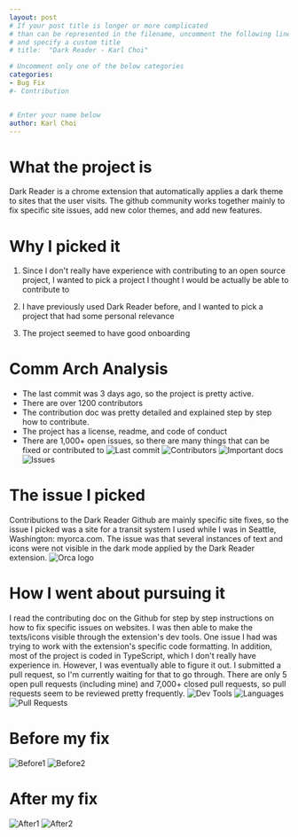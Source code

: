 ```yaml
---
layout: post
# If your post title is longer or more complicated
# than can be represented in the filename, uncomment the following line
# and specify a custom title
# title:  "Dark Reader - Karl Choi"

# Uncomment only one of the below categories
categories: 
- Bug Fix
#- Contribution


# Enter your name below
author: Karl Choi
---
```


# What the project is

Dark Reader is a chrome extension that automatically applies a dark theme to sites that the user visits.
The github community works together mainly to fix specific site issues, add new color themes, and add new features.

# Why I picked it

1. Since I don't really have experience with contributing to an open source project, I wanted to pick a project I thought I would be actually be able to contribute to

2. I have previously used Dark Reader before, and I wanted to pick a project that had some personal relevance

3. The project seemed to have good onboarding

# Comm Arch Analysis

- The last commit was 3 days ago, so the project is pretty active.
- There are over 1200 contributors
- The contribution doc was pretty detailed and explained step by step how to contribute.
- The project has a license, readme, and code of conduct
- There are 1,000+ open issues, so there are many things that can be fixed or contributed to
![Last commit](https://cdn.discordapp.com/attachments/593856325641830489/1226861046820634644/image.png?ex=66264e63&is=6613d963&hm=c149d81a7a3eaf6ad427d16525c9b0bf469d2eaf8a1982c3e75219631944d2d2&)
![Contributors](https://cdn.discordapp.com/attachments/593856325641830489/1226861977620582450/image.png?ex=66264f41&is=6613da41&hm=df4493e986d2f4eed960e928ce7fd0401106df138f986232294fa4d3a8b75b82&)
![Important docs](https://cdn.discordapp.com/attachments/593856325641830489/1226854241537359962/image.png?ex=6626480d&is=6613d30d&hm=df2e5a3c00a4971078e754586ad7452677cb07a125b2dade5d26fdd12997f0cb&)
![Issues](https://cdn.discordapp.com/attachments/593856325641830489/1226861411767029760/image.png?ex=66264eba&is=6613d9ba&hm=e82fe185558faa8cb56ca6b1993feef3b1d4f8aa0f7c2ab551dbd412d03c536b&)

# The issue I picked

Contributions to the Dark Reader Github are mainly specific site fixes, so the issue I picked was a site for a transit system I used while I was in Seattle, Washington: myorca.com. The issue was that several instances of text and icons were not visible in the dark mode applied by the Dark Reader extension.
![Orca logo](https://cdn.discordapp.com/attachments/593856325641830489/1226857674583572500/image.png?ex=66264b3f&is=6613d63f&hm=e761a5e1fa1ca223aa8ed04c3879f7cd86d892e31d962e5766698b7f85132ba5&)

# How I went about pursuing it

I read the contributing doc on the Github for step by step instructions on how to fix specific issues on websites. I was then able to make the texts/icons visible through the extension's dev tools. One issue I had was trying to work with the extension's specific code formatting. In addition, most of the project is coded in TypeScript, which I don't really have experience in. However, I was eventually able to figure it out. I submitted a pull request, so I'm currently waiting for that to go through. There are only 5 open pull requests (including mine) and 7,000+ closed pull requests, so pull requests seem to be reviewed pretty frequently.
![Dev Tools](https://cdn.discordapp.com/attachments/593856325641830489/1226861599743148052/image.png?ex=66264ee7&is=6613d9e7&hm=c74825d1939074004ecc962ef24016912cc5ba958bad133069827a3fa8a6a74e&)
![Languages](https://cdn.discordapp.com/attachments/593856325641830489/1226861836498898964/image.png?ex=66264f1f&is=6613da1f&hm=cc20507f2e82323edbb22a507e3de9b2f79ec6c6a5ea6577fbbff0b5a5d9435e&)
![Pull Requests](https://cdn.discordapp.com/attachments/593856325641830489/1226862174408802305/image.png?ex=66264f70&is=6613da70&hm=ddfb186c3cf7bcff15157a00141ad96f50713dca41ff697ac538839687331ad9&)

# Before my fix
![Before1](https://images-ext-1.discordapp.net/external/t85oJlXFFEgCYKneQUw1g8LiIOjdGPGDvImLXt0638Y/https/github.com/darkreader/darkreader/assets/157659446/df2f34fa-3791-4add-88ab-9610fe948cd6?format=webp&width=1439&height=532)
![Before2](https://images-ext-1.discordapp.net/external/g91xc5hAHI85vduayH-maSjVPsp8b_WRiAN1VnyQtms/https/github.com/darkreader/darkreader/assets/157659446/5957a5db-2303-418b-967e-aae71600cd47?format=webp&width=1196&height=701)

# After my fix
![After1](https://images-ext-1.discordapp.net/external/VWgnhGYCxt76yYy1SB1F4M-JD1zPOk5SejePO3Yx-3I/https/github.com/darkreader/darkreader/assets/157659446/e19fcda7-8d2a-403f-82ce-b6ff12f3eb7f?format=webp&width=1439&height=539)
![After2](https://images-ext-1.discordapp.net/external/hCfF0kHbNXKteBJBSfmAepzHH-umt5AoD8pGI-dOo60/https/github.com/darkreader/darkreader/assets/157659446/5bf87c2f-679a-420f-a4cb-8ee5c5864cdc?format=webp&width=1215&height=701)